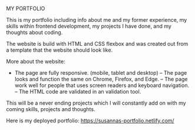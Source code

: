 MY PORTFOLIO

This is my portfolio including info about me and my former experience, my skills within frontend development, my projects I have done, and my thoughts about coding.

The website is build with HTML and CSS flexbox and was created out from a template that the website should look like. 

More about the website:
   - The page are fully responsive. (mobile, tablet and desktop) 
   – The page looks and function the same on Chrome, Firefox, and Edge. 
   – The page work well for people that uses screen readers and keyboard navigation. 
   – The HTML code are validated in an validation tool.

This will be a never ending projects which I will constantly add on with my coming skills, projects and thoughts.

Here is my deployed portfolio: https://susannas-portfolio.netlify.com/
